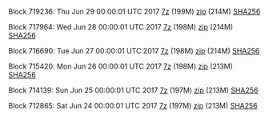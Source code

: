 Block 719236: Thu Jun 29 00:00:01 UTC 2017 [7z](https://transfer.sh/2Ivhe/bootstrap.dat.20170629.7z) (199M) [zip](https://transfer.sh/39Bks/bootstrap.dat.20170629.zip) (214M) [SHA256](https://transfer.sh/TCEa5/sha256.txt)

Block 717964: Wed Jun 28 00:00:01 UTC 2017 [7z](https://transfer.sh/Mmu3T/bootstrap.dat.20170628.7z) (198M) [zip](https://transfer.sh/F61PP/bootstrap.dat.20170628.zip) (214M) [SHA256](https://transfer.sh/mMtos/sha256.txt)

Block 716690: Tue Jun 27 00:00:01 UTC 2017 [7z](https://transfer.sh/VFnzT/bootstrap.dat.20170627.7z) (198M) [zip](https://transfer.sh/NDGB2/bootstrap.dat.20170627.zip) (214M) [SHA256](https://transfer.sh/CPwqq/sha256.txt)

Block 715420: Mon Jun 26 00:00:01 UTC 2017 [7z](https://transfer.sh/KFDx0/bootstrap.dat.20170626.7z) (198M) [zip](https://transfer.sh/JYrcg/bootstrap.dat.20170626.zip) (213M) [SHA256](https://transfer.sh/llmJ2/sha256.txt)

Block 714139: Sun Jun 25 00:00:01 UTC 2017 [7z](https://transfer.sh/M7QO8/bootstrap.dat.20170625.7z) (197M) [zip](https://transfer.sh/LGLrG/bootstrap.dat.20170625.zip) (213M) [SHA256](https://transfer.sh/jARxi/sha256.txt)

Block 712865: Sat Jun 24 00:00:01 UTC 2017 [7z](https://transfer.sh/nKNN4/bootstrap.dat.20170624.7z) (197M) [zip](https://transfer.sh/b1vOX/bootstrap.dat.20170624.zip) (213M) [SHA256](https://transfer.sh/KH44x/sha256.txt)
